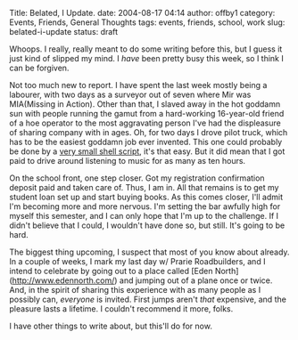 Title: Belated, I Update.
date: 2004-08-17 04:14
author: offby1
category: Events, Friends, General Thoughts
tags: events, friends, school, work
slug: belated-i-update
status: draft

Whoops. I really, really meant to do some writing before this, but I guess it just kind of slipped my mind. I _have_ been pretty busy this week, so I think I can be forgiven.

Not too much new to report. I have spent the last week mostly being a labourer, with two days as a surveyor out of seven where Mir was MIA(Missing in Action). Other than that, I slaved away in the hot goddamn sun with people running the gamut from a hard-working 16-year-old friend of a hoe operator to the most aggravating person I've had the displeasure of sharing company with in ages. Oh, for two days I drove pilot truck, which has to be the easiest goddamn job ever invented. This one could probably be done by a [very small shell script](http://www.thinkgeek.com/tshirts/frustrations/374d/), it's that easy. But it did mean that I got paid to drive around listening to music for as many as ten hours.

On the school front, one step closer. Got my registration confirmation deposit paid and taken care of. Thus, I am in. All that remains is to get my student loan set up and start buying books. As this comes closer, I'll admit I'm becoming more and more nervous. I'm setting the bar awfully high for myself this semester, and I can only hope that I'm up to the challenge. If I didn't believe that I could, I wouldn't have done so, but still. It's going to be hard.

The biggest thing upcoming, I suspect that most of you know about already. In a couple of weeks, I mark my last day w/ Prarie Roadbuilders, and I intend to celebrate by going out to a place called \[Eden North\](<http://www.edennorth.com/>) and jumping out of a plane once or twice. And, in the spirit of sharing this experience with as many people as I possibly can, _everyone_ is invited. First jumps aren't _that_ expensive, and the pleasure lasts a lifetime. I couldn't recommend it more, folks.

I have other things to write about, but this'll do for now.
